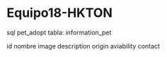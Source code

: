 # Equipo18-HKTON

sql pet_adopt
tabla: information_pet

id
nombre
image
description
origin
aviability
contact
